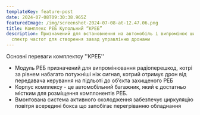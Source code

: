 ```yaml
---
templateKey: feature-post
date: 2024-07-08T09:30:38.965Z
featuredImage: /img/screenshot-2024-07-08-at-12.47.06.png
title: Комплекс РЕБ Купольний “КРЕБ”
description: Призначений для встановнення на автомобіль і випромінює широкий
  спектр частот для створення завад управлінню дронами
---
```

О﻿сновні переваги комплектсу ''КРЕБ''

* Модуль РЕБ призначений для випромінювання радіоперешкод, котрі за рівнем набагато потужніші ніж сигнал, котрий отримує дрон від передавача керування на підльоті до об’єкта захищеного РЕБ
* Корпус комплексу - це автомобільний багажник, який є достатньо містким для розміщення комплонентів РЕБ. 
* Вмонтована система активного охолодження забезпечує циркуляцію повітря всередині бокса що запобігає перегріванню обладнання